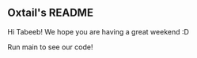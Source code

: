 ## Oxtail's README

Hi Tabeeb! We hope you are having a great weekend :D 

Run main to see our code! 
